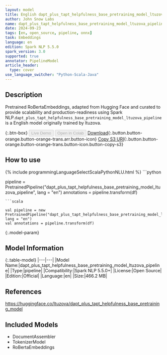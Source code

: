 ```yaml
---
layout: model
title: English dapt_plus_tapt_helpfulness_base_pretraining_model_ltuzova_pipeline pipeline RoBertaEmbeddings from ltuzova
author: John Snow Labs
name: dapt_plus_tapt_helpfulness_base_pretraining_model_ltuzova_pipeline
date: 2024-09-23
tags: [en, open_source, pipeline, onnx]
task: Embeddings
language: en
edition: Spark NLP 5.5.0
spark_version: 3.0
supported: true
annotator: PipelineModel
article_header:
  type: cover
use_language_switcher: "Python-Scala-Java"
---
```


## Description

Pretrained RoBertaEmbeddings, adapted from Hugging Face and curated to provide scalability and production-readiness using Spark NLP.`dapt_plus_tapt_helpfulness_base_pretraining_model_ltuzova_pipeline` is a English model originally trained by ltuzova.

{:.btn-box}
<button class="button button-orange" disabled>Live Demo</button>
<button class="button button-orange" disabled>Open in Colab</button>
[Download](https://s3.amazonaws.com/auxdata.johnsnowlabs.com/public/models/dapt_plus_tapt_helpfulness_base_pretraining_model_ltuzova_pipeline_en_5.5.0_3.0_1727122125631.zip){:.button.button-orange.button-orange-trans.arr.button-icon}
[Copy S3 URI](s3://auxdata.johnsnowlabs.com/public/models/dapt_plus_tapt_helpfulness_base_pretraining_model_ltuzova_pipeline_en_5.5.0_3.0_1727122125631.zip){:.button.button-orange.button-orange-trans.button-icon.button-copy-s3}

## How to use



<div class="tabs-box" markdown="1">
{% include programmingLanguageSelectScalaPythonNLU.html %}
```python

pipeline = PretrainedPipeline("dapt_plus_tapt_helpfulness_base_pretraining_model_ltuzova_pipeline", lang = "en")
annotations =  pipeline.transform(df)   

```
```scala

val pipeline = new PretrainedPipeline("dapt_plus_tapt_helpfulness_base_pretraining_model_ltuzova_pipeline", lang = "en")
val annotations = pipeline.transform(df)

```
</div>

{:.model-param}
## Model Information

{:.table-model}
|---|---|
|Model Name:|dapt_plus_tapt_helpfulness_base_pretraining_model_ltuzova_pipeline|
|Type:|pipeline|
|Compatibility:|Spark NLP 5.5.0+|
|License:|Open Source|
|Edition:|Official|
|Language:|en|
|Size:|466.2 MB|

## References

https://huggingface.co/ltuzova/dapt_plus_tapt_helpfulness_base_pretraining_model

## Included Models

- DocumentAssembler
- TokenizerModel
- RoBertaEmbeddings